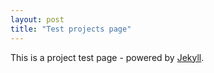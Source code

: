 ```yaml
---
layout: post
title: "Test projects page"
---
```


This is a project test page - powered by [Jekyll](http://jekyllrb.com).
